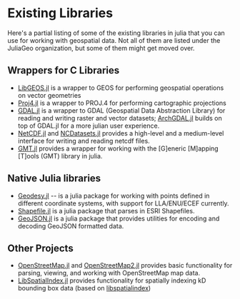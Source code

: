 # Existing Libraries

Here's a partial listing of some of the existing libraries in julia that you can use for working with geospatial data. Not all of them are listed under the JuliaGeo organization, but some of them might get moved over.

## Wrappers for C Libraries
- [LibGEOS.jl](https://github.com/JuliaGeo/LibGEOS.jl) is a wrapper to GEOS for performing geospatial operations on vector geometries
- [Proj4.jl](https://github.com/JuliaGeo/Proj4.jl) is a wrapper to PROJ.4 for performing cartographic projections
- [GDAL.jl](https://github.com/visr/GDAL.jl) is a wrapper to GDAL (Geospatial Data Abstraction Library) for reading and writing raster and vector datasets; [ArchGDAL.jl](https://github.com/yeesian/ArchGDAL.jl) builds on top of GDAL.jl for a more julian user experience.
- [NetCDF.jl](https://github.com/JuliaGeo/NetCDF.jl) and [NCDatasets.jl](https://github.com/Alexander-Barth/NCDatasets.jl) provides a high-level and a medium-level interface for writing and reading netcdf files.
- [GMT.jl](https://github.com/joa-quim/GMT.jl) provides a wrapper for working with the [G]eneric [M]apping [T]ools (GMT) library in julia.

## Native Julia libraries
- [Geodesy.jl](https://github.com/JuliaGeo/Geodesy.jl) -- is a julia package for working with points defined in different coordinate systems, with support for LLA/ENU/ECEF currently.
- [Shapefile.jl](https://github.com/JuliaGeo/Shapefile.jl) is a julia package that parses in ESRI Shapefiles.
- [GeoJSON.jl](https://github.com/JuliaGeo/GeoJSON.jl) is a julia package that provides utilities for encoding and decoding GeoJSON formatted data.

## Other Projects
- [OpenStreetMap.jl](https://github.com/tedsteiner/OpenStreetMap.jl) and [OpenStreetMap2.jl](https://github.com/yeesian/OpenStreetMap2.jl) provides basic functionality for parsing, viewing, and working with OpenStreetMap map data.
- [LibSpatialIndex.jl](https://github.com/yeesian/LibSpatialIndex.jl) provides functionality for spatially indexing kD bounding box data (based on [libspatialindex](https://github.com/libspatialindex/libspatialindex))
